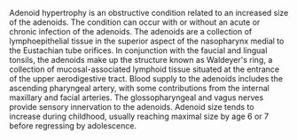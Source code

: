 Adenoid hypertrophy is an obstructive condition related to an increased size of the adenoids. The condition can occur with or without an acute or chronic infection of the adenoids. The adenoids are a collection of lymphoepithelial tissue in the superior aspect of the nasopharynx medial to the Eustachian tube orifices. In conjunction with the faucial and lingual tonsils, the adenoids make up the structure known as Waldeyer's ring, a collection of mucosal-associated lymphoid tissue situated at the entrance of the upper aerodigestive tract. Blood supply to the adenoids includes the ascending pharyngeal artery, with some contributions from the internal maxillary and facial arteries. The glossopharyngeal and vagus nerves provide sensory innervation to the adenoids. Adenoid size tends to increase during childhood, usually reaching maximal size by age 6 or 7 before regressing by adolescence.